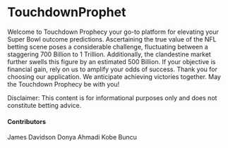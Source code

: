 # TouchdownProphet

Welcome to Touchdown Prophecy your go-to platform for elevating your Super Bowl outcome predictions. Ascertaining the true value of the NFL betting scene poses a considerable challenge, fluctuating between a staggering 700 Billion to 1 Trillion. Additionally, the clandestine market further swells this figure by an estimated 500 Billion. If your objective is financial gain, rely on us to amplify your odds of success.
Thank you for choosing our application. We anticipate achieving victories together. May the Touchdown Prophecy be with you!

Disclaimer: This content is for informational purposes only and does not constitute betting advice.

#### Contributors

James Davidson
Donya Ahmadi
Kobe Buncu

